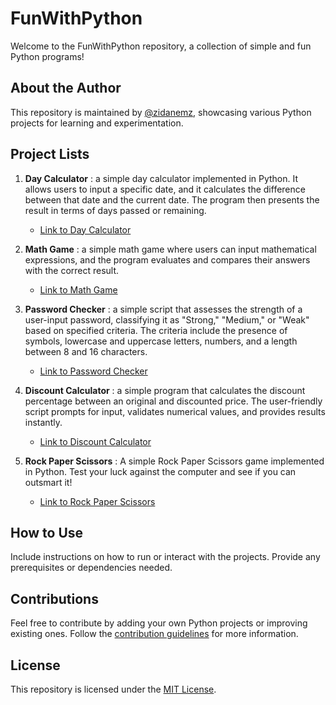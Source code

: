 

# FunWithPython

Welcome to the FunWithPython repository, a collection of simple and fun Python programs!

## About the Author
This repository is maintained by [@zidanemz](https://github.com/zidanemz), showcasing various Python projects for learning and experimentation.

## Project Lists

1. **Day Calculator** : a simple day calculator implemented in Python. It allows users to input a specific date, and it calculates the difference between that date and the current date. The program then presents the result in terms of days passed or remaining.
   - [Link to Day Calculator](src/day-calculator)

2. **Math Game** :  a simple math game where users can input mathematical expressions, and the program evaluates and compares their answers with the correct result.
   - [Link to Math Game](src/math-game)
  
3. **Password Checker** : a simple script that assesses the strength of a user-input password, classifying it as "Strong," "Medium," or "Weak" based on specified criteria. The criteria include the presence of symbols, lowercase and uppercase letters, numbers, and a length between 8 and 16 characters.
   - [Link to Password Checker](src/password-checker)

4. **Discount Calculator** : a simple program that calculates the discount percentage between an original and discounted price. The user-friendly script prompts for input, validates numerical values, and provides results instantly.
   - [Link to Discount Calculator](src/discount-calculator)

5. **Rock Paper Scissors** : A simple Rock Paper Scissors game implemented in Python. Test your luck against the computer and see if you can outsmart it!
   - [Link to Rock Paper Scissors](src/rock-paper-scissors)

## How to Use
Include instructions on how to run or interact with the projects. Provide any prerequisites or dependencies needed.

## Contributions
Feel free to contribute by adding your own Python projects or improving existing ones. Follow the [contribution guidelines](CONTRIBUTING.md) for more information.

## License
This repository is licensed under the [MIT License](LICENSE).
